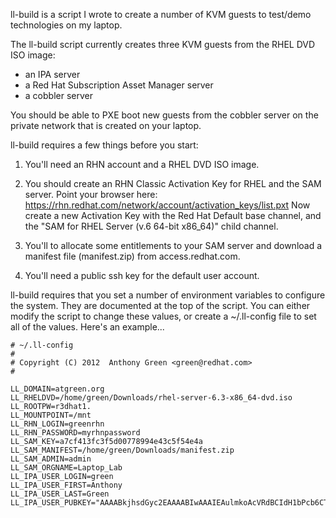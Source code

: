 ll-build is a script I wrote to create a number of KVM guests to
test/demo technologies on my laptop.

The ll-build script currently creates three KVM guests from the RHEL
DVD ISO image:

 * an IPA server
 * a Red Hat Subscription Asset Manager server
 * a cobbler server

You should be able to PXE boot new guests from the cobbler server on
the private network that is created on your laptop.

ll-build requires a few things before you start:

1. You'll need an RHN account and a RHEL DVD ISO image.

2. You should create an RHN Classic Activation Key for RHEL and the
 SAM server.  Point your browser here:
 https://rhn.redhat.com/network/account/activation_keys/list.pxt 
 Now create a new Activation Key with the Red Hat Default base channel,
 and the "SAM for RHEL Server (v.6 64-bit x86_64)" child channel.

3. You'll to allocate some entitlements to your SAM server and
   download a manifest file (manifest.zip) from access.redhat.com.

4. You'll need a public ssh key for the default user account.


ll-build requires that you set a number of environment variables to
configure the system.  They are documented at the top of the script.
You can either modify the script to change these values, or create a
~/.ll-config file to set all of the values.   Here's an example...

    # ~/.ll-config
    #
    # Copyright (C) 2012  Anthony Green <green@redhat.com>
    #
    
    LL_DOMAIN=atgreen.org
    LL_RHELDVD=/home/green/Downloads/rhel-server-6.3-x86_64-dvd.iso
    LL_ROOTPW=r3dhat1.
    LL_MOUNTPOINT=/mnt
    LL_RHN_LOGIN=greenrhn
    LL_RHN_PASSWORD=myrhnpassword
    LL_SAM_KEY=a7cf413fc3f5d00778994e43c5f54e4a
    LL_SAM_MANIFEST=/home/green/Downloads/manifest.zip
    LL_SAM_ADMIN=admin
    LL_SAM_ORGNAME=Laptop_Lab
    LL_IPA_USER_LOGIN=green
    LL_IPA_USER_FIRST=Anthony
    LL_IPA_USER_LAST=Green
    LL_IPA_USER_PUBKEY="AAAABkjhsdGyc2EAAAABIwAAAIEAulmkoAcVRdBCIdH1bPcb6CTpyFH31Zfp96yxd2TJamQuiZcrmIbuwP6KdTHILtLbNn+FWkcYNFA6Rfjz1997u0JZ4zfE0pJMd226vpUbZOseeKXmBf8IgjitLnPyKq6FNufQz+xsnwOYumLAb1NjzrzgNvtAY5WnXrhi4gb1YOs="
    
